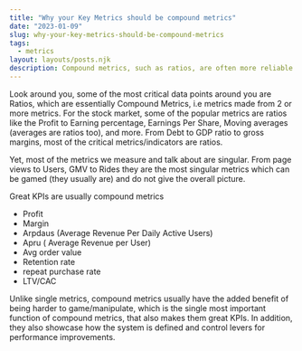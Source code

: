 ```yaml
---
title: "Why your Key Metrics should be compound metrics"
date: "2023-01-09"
slug: why-your-key-metrics-should-be-compound-metrics
tags: 
  - metrics
layout: layouts/posts.njk
description: Compound metrics, such as ratios, are often more reliable indicators of performance than singular metrics, as they are harder to manipulate and provide a more comprehensive understanding of the system
---
```

Look around you, some of the most critical data points around you are Ratios, which are essentially Compound Metrics, i.e metrics made from 2 or more metrics. For the stock market, some of the popular metrics are ratios like the Profit to Earning percentage, Earnings Per Share, Moving averages (averages are ratios too), and more. From Debt to GDP ratio to gross margins, most of the critical metrics/indicators are ratios.

Yet, most of the metrics we measure and talk about are singular. From page views to Users, GMV to Rides they are the most singular metrics which can be gamed (they usually are) and do not give the overall picture.

Great KPIs are usually compound metrics

- Profit
- Margin
- Arpdaus (Average Revenue Per Daily Active Users)
- Apru ( Average Revenue per User)
- Avg order value
- Retention rate
- repeat purchase rate
- LTV/CAC

Unlike single metrics, compound metrics usually have the added benefit of being harder to game/manipulate, which is the single most important function of compound metrics, that also makes them great KPIs. In addition, they also showcase how the system is defined and control levers for performance improvements.
